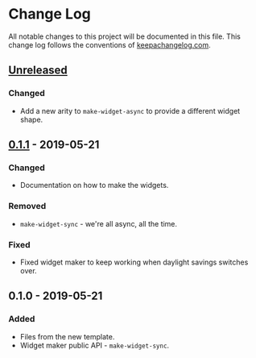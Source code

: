 # Change Log
All notable changes to this project will be documented in this file. This change log follows the conventions of [keepachangelog.com](http://keepachangelog.com/).

## [Unreleased]
### Changed
- Add a new arity to `make-widget-async` to provide a different widget shape.

## [0.1.1] - 2019-05-21
### Changed
- Documentation on how to make the widgets.

### Removed
- `make-widget-sync` - we're all async, all the time.

### Fixed
- Fixed widget maker to keep working when daylight savings switches over.

## 0.1.0 - 2019-05-21
### Added
- Files from the new template.
- Widget maker public API - `make-widget-sync`.

[Unreleased]: https://github.com/your-name/easy_crawler/compare/0.1.1...HEAD
[0.1.1]: https://github.com/your-name/easy_crawler/compare/0.1.0...0.1.1
